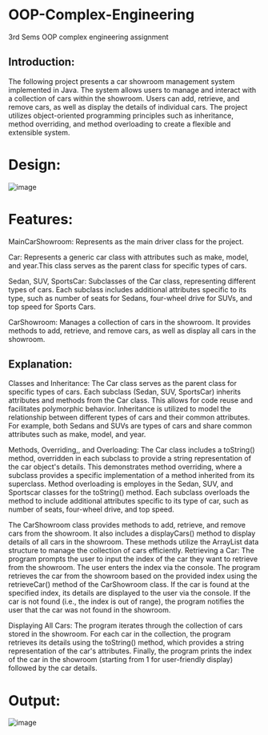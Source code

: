 # OOP-Complex-Engineering
3rd Sems OOP complex engineering assignment

## Introduction:

The following project presents a car showroom management system implemented in Java. The system allows users to manage and interact with a collection of cars within the showroom. Users can add, retrieve, and remove cars, as well as display the details of individual cars. The project utilizes object-oriented programming principles such as inheritance, method overriding, and method overloading to create a flexible and extensible system.

# Design:

![image](https://github.com/roschfield/OOP-Complex-Engineering/assets/69704777/d4858bff-0afc-4a20-9e17-9021a86c97e4)

# Features:

MainCarShowroom: Represents as the main driver class for the project.

Car: Represents a generic car class with attributes such as make, model, and year.This class serves as the parent class for specific types of cars.

Sedan, SUV, SportsCar: Subclasses of the Car class, representing different types of cars. Each subclass includes additional attributes specific to its type, such as number of seats for Sedans, four-wheel drive for SUVs, and top speed for Sports Cars.

CarShowroom: Manages a collection of cars in the showroom. It provides methods to add, retrieve, and remove cars, as well as display all cars in the showroom.

## Explanation:

Classes and Inheritance:
The Car class serves as the parent class for specific types of cars. Each subclass (Sedan, SUV, SportsCar) inherits attributes and methods from the Car class. This allows for code reuse and facilitates polymorphic behavior.
Inheritance is utilized to model the relationship between different types of cars and their common attributes. For example, both Sedans and SUVs are types of cars and share common attributes such as make, model, and year.

Methods, Overriding,, and Overloading:
The Car class includes a toString() method, overridden in each subclass to provide a string representation of the car object's details. This demonstrates method overriding, where a subclass provides a specific implementation of a method inherited from its superclass.
Method overloading is employes in the Sedan, SUV, and Sportscar classes for the toString() method. Each subclass overloads the method to include additional attributes specific to its type of car, such as number of seats, four-wheel drive, and top speed.

The CarShowroom class provides methods to add, retrieve, and remove cars from the showroom. It also includes a displayCars() method to display details of all cars in the showroom. These methods utilize the ArrayList data structure to manage the collection of cars efficiently.
Retrieving a Car:
The program prompts the user to input the index of the car they want to retrieve from the showroom. The user enters the index via the console.
The program retrieves the car from the showroom based on the provided index using the retrieveCar() method of the CarShowroom class.
If the car is found at the specified index, its details are displayed to the user via the console. If the car is not found (i.e., the index is out of range), the program notifies the user that the car was not found in the showroom.

Displaying All Cars:
The program iterates through the collection of cars stored in the showroom. For each car in the collection, the program retrieves its details using the toString() method, which provides a string representation of the car's attributes.
Finally, the program prints the index of the car in the showroom (starting from 1 for user-friendly display) followed by the car details.


# Output:

![image](https://github.com/roschfield/OOP-Complex-Engineering/assets/69704777/97ba42fc-62f7-451c-8f1b-a46fd4c1dad5)

